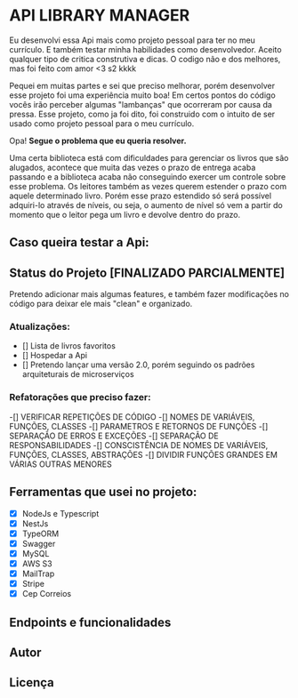 # API LIBRARY MANAGER

Eu desenvolvi essa Api mais como projeto pessoal para ter no meu currículo. E também testar minha habilidades como desenvolvedor. Aceito qualquer tipo de critica construtiva e dicas. O codigo não e dos melhores, mas foi feito com amor <3 s2 kkkk

Pequei em muitas partes e sei que preciso melhorar, porém desenvolver esse projeto foi uma experiência muito boa! Em certos pontos do código vocês irão perceber algumas "lambanças" que ocorreram por causa da pressa. Esse projeto, como ja foi dito, foi construido com o intuito de ser usado como projeto pessoal para o meu currículo.

Opa! **Segue o problema que eu queria resolver.**

Uma certa biblioteca está com dificuldades para gerenciar os livros que são alugados, acontece que muita das vezes o prazo de entrega acaba passando e a biblioteca acaba não conseguindo exercer um controle sobre esse problema. Os leitores também as vezes querem estender o prazo com aquele determinado livro. Porém esse prazo estendido só será possível adquiri-lo através de níveis, ou seja, o aumento de nível só vem a partir do momento que o leitor pega um livro e devolve dentro do prazo.

## Caso queira testar a Api:



## Status do Projeto [FINALIZADO PARCIALMENTE]

Pretendo adicionar mais algumas features, e também fazer modificações no código para deixar ele mais "clean" e organizado.

### Atualizações: 
  - [] Lista de livros favoritos
  - [] Hospedar a Api
  - [] Pretendo lançar uma versão 2.0, porém seguindo os padrões arquiteturais de microserviços

### Refatorações que preciso fazer:
  -[] VERIFICAR REPETIÇÕES DE CÓDIGO
  -[] NOMES DE VARIÁVEIS, FUNÇÕES, CLASSES
  -[] PARAMETROS E RETORNOS DE FUNÇÕES
  -[] SEPARAÇÃO DE ERROS E EXCEÇÕES
  -[] SEPARAÇÃO DE RESPONSABILIDADES
  -[] CONSCISTÊNCIA DE NOMES DE VARIÁVEIS, FUNÇÕES, CLASSES, ABSTRAÇÕES
  -[] DIVIDIR FUNÇÕES GRANDES EM VÁRIAS OUTRAS MENORES

## Ferramentas que usei no projeto:

- [x] NodeJs e Typescript
- [x] NestJs
- [x] TypeORM
- [x] Swagger
- [x] MySQL
- [x] AWS S3
- [x] MailTrap
- [x] Stripe
- [x] Cep Correios

## Endpoints e funcionalidades

## Autor

## Licença